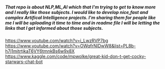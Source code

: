 ##### That repo is about NLP,ML,AI which that I'm trying to get to know more and I really like those subjects. I would like to develop nice,fast and complex Artifical Intelligence projects. I'm sharing them for people like me I will be uploading it time to time and in readme file I will be letting the links that I get informed about those subjects.
##### 

https://www.youtube.com/watch?v=i_LwzRVP7bg
https://www.youtube.com/watch?v=OWqfrNlDwW8&list=PL8b-h7j1mitrtjkaT6VY6tmnkBs6w9x8X
https://www.kaggle.com/code/mpwolke/great-kid-don-t-get-cocky-starwars-chat-bot
